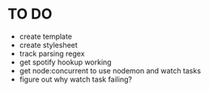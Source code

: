 # TO DO

* create template
* create stylesheet
* track parsing regex
* get spotify hookup working
* get node:concurrent to use nodemon and watch tasks
* figure out why watch task failing?